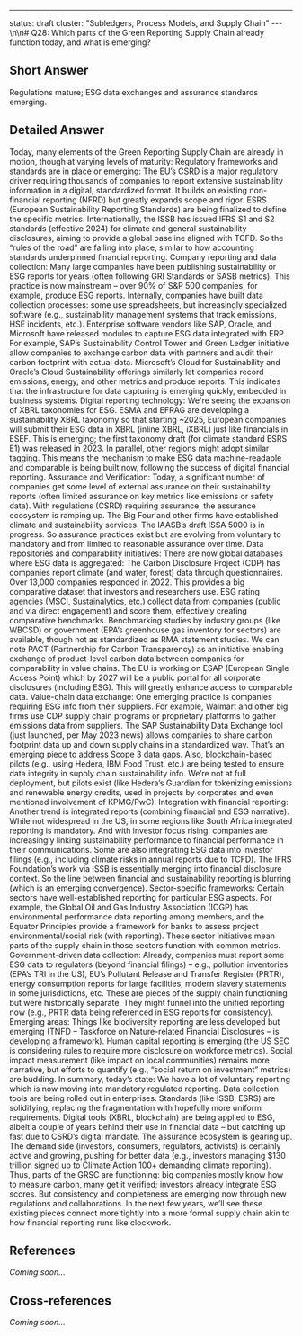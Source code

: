 ---
status: draft
cluster: "Subledgers, Process Models, and Supply Chain"
---\n\n# Q28: Which parts of the Green Reporting Supply Chain already function today, and what is emerging?

## Short Answer

Regulations mature; ESG data exchanges and assurance standards emerging.

## Detailed Answer

Today, many elements of the Green Reporting Supply Chain are already in motion, though at varying levels of maturity:
Regulatory frameworks and standards are in place or emerging: The EU’s CSRD is a major regulatory driver requiring thousands of companies to report extensive sustainability information in a digital, standardized format. It builds on existing non-financial reporting (NFRD) but greatly expands scope and rigor. ESRS (European Sustainability Reporting Standards) are being finalized to define the specific metrics. Internationally, the ISSB has issued IFRS S1 and S2 standards (effective 2024) for climate and general sustainability disclosures, aiming to provide a global baseline aligned with TCFD. So the “rules of the road” are falling into place, similar to how accounting standards underpinned financial reporting.
Company reporting and data collection: Many large companies have been publishing sustainability or ESG reports for years (often following GRI Standards or SASB metrics). This practice is now mainstream – over 90% of S&P 500 companies, for example, produce ESG reports. Internally, companies have built data collection processes: some use spreadsheets, but increasingly specialized software (e.g., sustainability management systems that track emissions, HSE incidents, etc.). Enterprise software vendors like SAP, Oracle, and Microsoft have released modules to capture ESG data integrated with ERP. For example, SAP’s Sustainability Control Tower and Green Ledger initiative allow companies to exchange carbon data with partners and audit their carbon footprint with actual data. Microsoft’s Cloud for Sustainability and Oracle’s Cloud Sustainability offerings similarly let companies record emissions, energy, and other metrics and produce reports. This indicates that the infrastructure for data capturing is emerging quickly, embedded in business systems.
Digital reporting technology: We're seeing the expansion of XBRL taxonomies for ESG. ESMA and EFRAG are developing a sustainability XBRL taxonomy so that starting ~2025, European companies will submit their ESG data in XBRL (inline XBRL, iXBRL) just like financials in ESEF. This is emerging; the first taxonomy draft (for climate standard ESRS E1) was released in 2023. In parallel, other regions might adopt similar tagging. This means the mechanism to make ESG data machine-readable and comparable is being built now, following the success of digital financial reporting.
Assurance and Verification: Today, a significant number of companies get some level of external assurance on their sustainability reports (often limited assurance on key metrics like emissions or safety data). With regulations (CSRD) requiring assurance, the assurance ecosystem is ramping up. The Big Four and other firms have established climate and sustainability services. The IAASB’s draft ISSA 5000 is in progress. So assurance practices exist but are evolving from voluntary to mandatory and from limited to reasonable assurance over time.
Data repositories and comparability initiatives: There are now global databases where ESG data is aggregated:
The Carbon Disclosure Project (CDP) has companies report climate (and water, forest) data through questionnaires. Over 13,000 companies responded in 2022. This provides a big comparative dataset that investors and researchers use.
ESG rating agencies (MSCI, Sustainalytics, etc.) collect data from companies (public and via direct engagement) and score them, effectively creating comparative benchmarks.
Benchmarking studies by industry groups (like WBCSD) or government (EPA’s greenhouse gas inventory for sectors) are available, though not as standardized as RMA statement studies. We can note PACT (Partnership for Carbon Transparency) as an initiative enabling exchange of product-level carbon data between companies for comparability in value chains.
The EU is working on ESAP (European Single Access Point) which by 2027 will be a public portal for all corporate disclosures (including ESG). This will greatly enhance access to comparable data.
Value-chain data exchange: One emerging practice is companies requiring ESG info from their suppliers. For example, Walmart and other big firms use CDP supply chain programs or proprietary platforms to gather emissions data from suppliers. The SAP Sustainability Data Exchange tool (just launched, per May 2023 news) allows companies to share carbon footprint data up and down supply chains in a standardized way. That’s an emerging piece to address Scope 3 data gaps. Also, blockchain-based pilots (e.g., using Hedera, IBM Food Trust, etc.) are being tested to ensure data integrity in supply chain sustainability info. We’re not at full deployment, but pilots exist (like Hedera’s Guardian for tokenizing emissions and renewable energy credits, used in projects by corporates and even mentioned involvement of KPMG/PwC).
Integration with financial reporting: Another trend is integrated reports (combining financial and ESG narrative). While not widespread in the US, in some regions like South Africa integrated reporting is mandatory. And with investor focus rising, companies are increasingly linking sustainability performance to financial performance in their communications. Some are also integrating ESG data into investor filings (e.g., including climate risks in annual reports due to TCFD). The IFRS Foundation’s work via ISSB is essentially merging into financial disclosure context. So the line between financial and sustainability reporting is blurring (which is an emerging convergence).
Sector-specific frameworks: Certain sectors have well-established reporting for particular ESG aspects. For example, the Global Oil and Gas Industry Association (IOGP) has environmental performance data reporting among members, and the Equator Principles provide a framework for banks to assess project environmental/social risk (with reporting). These sector initiatives mean parts of the supply chain in those sectors function with common metrics.
Government-driven data collection: Already, companies must report some ESG data to regulators (beyond financial filings) – e.g., pollution inventories (EPA’s TRI in the US), EU’s Pollutant Release and Transfer Register (PRTR), energy consumption reports for large facilities, modern slavery statements in some jurisdictions, etc. These are pieces of the supply chain functioning but were historically separate. They might funnel into the unified reporting now (e.g., PRTR data being referenced in ESG reports for consistency).
Emerging areas: Things like biodiversity reporting are less developed but emerging (TNFD – Taskforce on Nature-related Financial Disclosures – is developing a framework). Human capital reporting is emerging (the US SEC is considering rules to require more disclosure on workforce metrics). Social impact measurement (like impact on local communities) remains more narrative, but efforts to quantify (e.g., “social return on investment” metrics) are budding.
In summary, today’s state:
We have a lot of voluntary reporting which is now moving into mandatory regulated reporting.
Data collection tools are being rolled out in enterprises.
Standards (like ISSB, ESRS) are solidifying, replacing the fragmentation with hopefully more uniform requirements.
Digital tools (XBRL, blockchain) are being applied to ESG, albeit a couple of years behind their use in financial data – but catching up fast due to CSRD’s digital mandate.
The assurance ecosystem is gearing up.
The demand side (investors, consumers, regulators, activists) is certainly active and growing, pushing for better data (e.g., investors managing $130 trillion signed up to Climate Action 100+ demanding climate reporting).
Thus, parts of the GRSC are functioning: big companies mostly know how to measure carbon, many get it verified; investors already integrate ESG scores. But consistency and completeness are emerging now through new regulations and collaborations. In the next few years, we’ll see these existing pieces connect more tightly into a more formal supply chain akin to how financial reporting runs like clockwork.

## References

*Coming soon...*

## Cross-references

*Coming soon...*